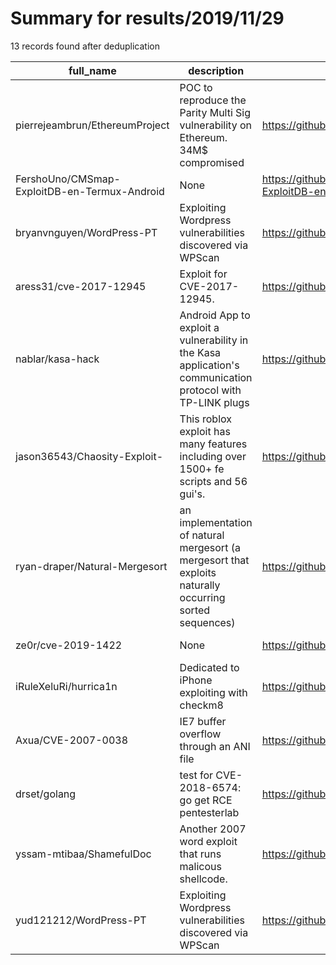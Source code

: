 
# Summary for results/2019/11/29
    
13 records found after deduplication

| full_name | description | html_url | matched_list | matched_count | pushed_at | size | stargazers_count | language | forks_count |
|----------------------------------------------|------------------------------------------------------------------------------------------------------------|-----------------------------------------------------------------|--------------------------|-----------------|---------------------------|--------|--------------------|------------|---------------|
| pierrejeambrun/EthereumProject | POC to reproduce the Parity Multi Sig vulnerability on Ethereum. 34M$ compromised | https://github.com/pierrejeambrun/EthereumProject | ['vulnerability poc'] | 1 | 2019-11-29 11:27:21+00:00 | 1660 | 0 | Vue | 0 |
| FershoUno/CMSmap-ExploitDB-en-Termux-Android | None | https://github.com/FershoUno/CMSmap-ExploitDB-en-Termux-Android | ['exploit'] | 1 | 2019-11-29 04:55:39+00:00 | 21 | 2 | Shell | 0 |
| bryanvnguyen/WordPress-PT | Exploiting Wordpress vulnerabilities discovered via WPScan | https://github.com/bryanvnguyen/WordPress-PT | ['exploit'] | 1 | 2019-11-29 07:52:33+00:00 | 21695 | 0 | | 0 |
| aress31/cve-2017-12945 | Exploit for CVE-2017-12945. | https://github.com/aress31/cve-2017-12945 | ['cve-2', 'exploit'] | 2 | 2019-11-29 07:11:52+00:00 | 114092 | 2 | Python | 1 |
| nablar/kasa-hack | Android App to exploit a vulnerability in the Kasa application's communication protocol with TP-LINK plugs | https://github.com/nablar/kasa-hack | ['exploit'] | 1 | 2019-11-29 15:16:19+00:00 | 133 | 0 | Java | 0 |
| jason36543/Chaosity-Exploit- | This roblox exploit has many features including over 1500+ fe scripts and 56 gui's. | https://github.com/jason36543/Chaosity-Exploit- | ['exploit'] | 1 | 2019-11-29 00:25:45+00:00 | 525 | 0 | | 0 |
| ryan-draper/Natural-Mergesort | an implementation of natural mergesort (a mergesort that exploits naturally occurring sorted sequences) | https://github.com/ryan-draper/Natural-Mergesort | ['exploit'] | 1 | 2019-11-29 01:18:39+00:00 | 2 | 0 | Java | 0 |
| ze0r/cve-2019-1422 | None | https://github.com/ze0r/cve-2019-1422 | ['cve-2'] | 1 | 2019-11-29 07:26:27+00:00 | 60910 | 13 | C++ | 6 |
| iRuleXeluRi/hurrica1n | Dedicated to iPhone exploiting with checkm8 | https://github.com/iRuleXeluRi/hurrica1n | ['exploit'] | 1 | 2019-11-29 05:50:03+00:00 | 14 | 0 | | 1 |
| Axua/CVE-2007-0038 | IE7 buffer overflow through an ANI file | https://github.com/Axua/CVE-2007-0038 | ['cve-2'] | 1 | 2019-11-29 11:16:13+00:00 | 1 | 1 | Python | 0 |
| drset/golang | test for CVE-2018-6574: go get RCE pentesterlab | https://github.com/drset/golang | ['rce'] | 1 | 2019-11-29 14:27:32+00:00 | 2 | 0 | C | 0 |
| yssam-mtibaa/ShamefulDoc | Another 2007 word exploit that runs malicous shellcode. | https://github.com/yssam-mtibaa/ShamefulDoc | ['exploit', 'shellcode'] | 2 | 2019-11-29 07:41:09+00:00 | 8 | 2 | nan | 2 |
| yud121212/WordPress-PT | Exploiting Wordpress vulnerabilities discovered via WPScan | https://github.com/yud121212/WordPress-PT | ['exploit'] | 1 | 2019-11-29 07:52:33+00:00 | 21695 | 0 | | 1 |
